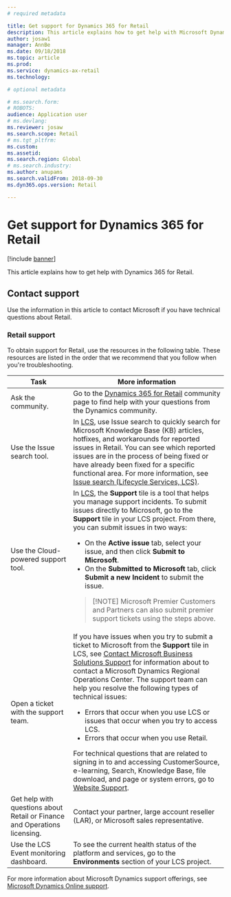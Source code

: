 ```yaml
---
# required metadata

title: Get support for Dynamics 365 for Retail
description: This article explains how to get help with Microsoft Dynamics 365 for Retail. 
author: josaw1
manager: AnnBe
ms.date: 09/18/2018
ms.topic: article
ms.prod: 
ms.service: dynamics-ax-retail
ms.technology: 

# optional metadata

# ms.search.form: 
# ROBOTS: 
audience: Application user
# ms.devlang: 
ms.reviewer: josaw
ms.search.scope: Retail
# ms.tgt_pltfrm: 
ms.custom: 
ms.assetid: 
ms.search.region: Global
# ms.search.industry: 
ms.author: anupams
ms.search.validFrom: 2018-09-30
ms.dyn365.ops.version: Retail

---
```


# Get support for Dynamics 365 for Retail

[!include [banner](../includes/banner.md)]

This article explains how to get help with Dynamics 365 for Retail.

## Contact support

Use the information in this article to contact Microsoft if you have technical questions about Retail.

### Retail support

To obtain support for Retail, use the resources in the following table. These resources are listed in the order that we recommend that you follow when you're troubleshooting.

<table>
<thead>
<tr>
<th>Task</th>
<th>More information</th>
</tr>
</thead>
<tbody>
<tr>
<td>Ask the community.</td>
<td>Go to the <a href="https://community.dynamics.com/365/retail">Dynamics 365 for Retail</a> community page to find help with your questions from the Dynamics community.</td>
</tr>
<tr>
<td>Use the Issue search tool.</td>
<td>In <a href="https://lcs.dynamics.com/">LCS</a>, use Issue search to quickly search for Microsoft Knowledge Base (KB) articles, hotfixes, and workarounds for reported issues in Retail. You can see which reported issues are in the process of being fixed or have already been fixed for a specific functional area. For more information, see <a href="https://docs.microsoft.com/dynamics365/unified-operations/dev-itpro/lifecycle-services/issue-search-lcs">Issue search (Lifecycle Services, LCS)</a>.</td>
</tr>
<tr>
<td>Use the Cloud-powered support tool.</td>
<td>In <a href="https://lcs.dynamics.com/">LCS</a>, the <strong>Support</strong> tile is a tool that helps you manage support incidents. To submit issues directly to Microsoft, go to the <strong>Support</strong> tile in your LCS project. From there, you can submit issues in two ways:
<ul>
<li>On the <strong>Active issue</strong> tab, select your issue, and then click <strong>Submit to Microsoft</strong>.</li>
<li>On the <strong>Submitted to Microsoft</strong> tab, click <strong>Submit a new Incident</strong> to submit the issue.</li>
</ul>
<blockquote>[!NOTE] Microsoft Premier Customers and Partners can also submit premier support tickets using the steps above.</blockquote>
</td>
</tr>
<tr>
<td>Open a ticket with the support team.</td>
<td>If you have issues when you try to submit a ticket to Microsoft from the <strong>Support</strong> tile in LCS, see <a href="https://mbs.microsoft.com/customersource/northamerica/ax/support/support-news/global_support_contacts_eng">Contact Microsoft Business Solutions Support</a> for information about to contact a Microsoft Dynamics Regional Operations Center. The support team can help you resolve the following types of technical issues:
<ul>
<li>Errors that occur when you use LCS or issues that occur when you try to access LCS.</li>
<li>Errors that occur when you use Retail.</li>
</ul>
For technical questions that are related to signing in to and accessing CustomerSource, e-learning, Search, Knowledge Base, file download, and page or system errors, go to <a href="https://mbs2.microsoft.com/members/VoiceSupport/VoiceSupportInternal.aspx">Website Support</a>.</td>
</tr>
<tr>
<td>Get help with questions about Retail or Finance and Operations licensing.</td>
<td>Contact your partner, large account reseller (LAR), or Microsoft sales representative.</td>
</tr>
<tr>
<td>Use the LCS Event monitoring dashboard.</td>
<td>To see the current health status of the platform and services, go to the <strong>Environments</strong> section of your LCS project.</td>
</tr>
</tbody>
</table>

For more information about Microsoft Dynamics support offerings, see [Microsoft Dynamics Online support](https://www.microsoft.com/dynamics/dynamics-online-support.aspx).
